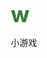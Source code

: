 # w
小游戏
<!DOCTYPE html>
<html lang="en">
  <head>
    <meta charset="UTF-8" />
    <meta name="viewport" content="width=device-width, initial-scale=1.0" />
    <title>🌿 森系英文名句打字游戏</title>
    <style>
      * {
        margin: 0;
        padding: 0;
        box-sizing: border-box;
      }

      body {
        font-family: "Segoe UI", Tahoma, Geneva, Verdana, sans-serif;
        background: linear-gradient(135deg, #e8f5e9 0%, #c8e6c9 100%);
        min-height: 100vh;
        display: flex;
        justify-content: center;
        align-items: center;
        padding: 20px;
        color: #2e7d32;
      }

      .container {
        background-color: rgba(255, 255, 255, 0.92);
        border-radius: 20px;
        box-shadow: 0 10px 30px rgba(0, 0, 0, 0.1);
        width: 100%;
        max-width: 800px;
        padding: 30px;
        text-align: center;
        position: relative;
        overflow: hidden;
        border: 1px solid #a5d6a7;
      }

      .container::before {
        content: "";
        position: absolute;
        top: -50px;
        left: -50px;
        width: 200px;
        height: 200px;
        background: url('data:image/svg+xml;utf8,<svg xmlns="http://www.w3.org/2000/svg" viewBox="0 0 100 100"><circle cx="50" cy="50" r="40" fill="%23a5d6a7" opacity="0.3"/></svg>')
          no-repeat;
        background-size: contain;
        z-index: 0;
      }

      .container::after {
        content: "";
        position: absolute;
        bottom: -80px;
        right: -60px;
        width: 250px;
        height: 250px;
        background: url('data:image/svg+xml;utf8,<svg xmlns="http://www.w3.org/2000/svg" viewBox="0 0 100 100"><path d="M30,30 Q50,10 70,30 T90,70 Q70,90 50,70 T30,30" fill="%2381c784" opacity="0.2"/></svg>')
          no-repeat;
        background-size: contain;
        z-index: 0;
      }

      h1 {
        color: #2e7d32;
        margin-bottom: 10px;
        font-size: 2.2rem;
        position: relative;
        z-index: 1;
        text-shadow: 1px 1px 2px rgba(0, 0, 0, 0.1);
      }

      .subtitle {
        color: #4caf50;
        margin-bottom: 25px;
        font-size: 1.1rem;
        position: relative;
        z-index: 1;
      }

      .quote-container {
        background: linear-gradient(to right, #c8e6c9, #a5d6a7);
        border-radius: 15px;
        padding: 25px;
        margin: 20px 0;
        box-shadow: 0 5px 15px rgba(0, 0, 0, 0.05);
        position: relative;
        z-index: 1;
        min-height: 150px;
        display: flex;
        align-items: center;
        justify-content: center;
        border: 1px solid #81c784;
      }

      .quote {
        font-size: 1.6rem;
        font-style: italic;
        color: #1b5e20;
        line-height: 1.6;
        text-align: center;
        font-weight: 500;
        word-break: break-word;
      }

      .author {
        text-align: right;
        color: #388e3c;
        font-size: 1.1rem;
        margin-top: 15px;
        font-weight: 500;
      }

      .input-container {
        margin: 25px 0;
        position: relative;
        z-index: 1;
      }

      #user-input {
        width: 100%;
        padding: 15px 20px;
        font-size: 1.2rem;
        border: 2px solid #81c784;
        border-radius: 12px;
        outline: none;
        transition: all 0.3s ease;
        background-color: #e8f5e9;
        color: #1b5e20;
      }

      #user-input:focus {
        border-color: #4caf50;
        box-shadow: 0 0 0 3px rgba(76, 175, 80, 0.2);
      }

      .stats {
        display: flex;
        justify-content: space-around;
        margin: 20px 0;
        flex-wrap: wrap;
        position: relative;
        z-index: 1;
      }

      .stat-box {
        background: linear-gradient(to bottom, #a5d6a7, #81c784);
        border-radius: 12px;
        padding: 15px 20px;
        min-width: 130px;
        margin: 8px;
        box-shadow: 0 4px 10px rgba(0, 0, 0, 0.1);
        border: 1px solid #66bb6a;
      }

      .stat-value {
        font-size: 1.8rem;
        font-weight: bold;
        color: #1b5e20;
      }

      .stat-label {
        color: #2e7d32;
        font-size: 0.9rem;
        margin-top: 5px;
      }

      .controls {
        margin: 20px 0;
        position: relative;
        z-index: 1;
      }

      button {
        background: linear-gradient(to right, #4caf50, #2e7d32);
        color: white;
        border: none;
        padding: 12px 25px;
        font-size: 1rem;
        border-radius: 50px;
        cursor: pointer;
        transition: all 0.3s ease;
        box-shadow: 0 4px 10px rgba(0, 0, 0, 0.1);
        margin: 0 8px;
        font-weight: 500;
      }

      button:hover {
        transform: translateY(-3px);
        box-shadow: 0 6px 15px rgba(0, 0, 0, 0.15);
      }

      button:active {
        transform: translateY(1px);
      }

      #next-quote {
        background: linear-gradient(to right, #81c784, #66bb6a);
      }

      #share-btn {
        background: linear-gradient(to right, #29b6f6, #0288d1);
      }

      .instructions {
        background-color: #e8f5e9;
        border-left: 4px solid #4caf50;
        padding: 15px;
        margin: 20px 0;
        text-align: left;
        border-radius: 0 10px 10px 0;
        position: relative;
        z-index: 1;
      }

      .instructions h3 {
        color: #2e7d32;
        margin-bottom: 10px;
      }

      .instructions ul {
        padding-left: 20px;
      }

      .instructions li {
        margin: 8px 0;
        color: #388e3c;
        font-size: 0.95rem;
      }

      .correct {
        color: #2e7d32;
        background-color: rgba(76, 175, 80, 0.2);
      }

      .incorrect {
        color: #d32f2f;
        background-color: rgba(211, 47, 47, 0.2);
      }

      .current {
        border-bottom: 2px solid #ff9800;
      }

      .result-message {
        font-size: 1.2rem;
        font-weight: bold;
        color: #1b5e20;
        margin: 15px 0;
        min-height: 30px;
      }

      .share-section {
        margin-top: 20px;
        padding: 15px;
        background-color: #f1f8e9;
        border-radius: 10px;
        border: 1px dashed #81c784;
      }

      .share-section h3 {
        color: #2e7d32;
        margin-bottom: 10px;
      }

      .share-buttons {
        display: flex;
        justify-content: center;
        gap: 10px;
        flex-wrap: wrap;
        margin-top: 15px;
      }

      .share-btn {
        padding: 8px 15px;
        font-size: 0.9rem;
      }

      .copy-section {
        margin-top: 15px;
        display: flex;
        gap: 10px;
      }

      #share-link {
        flex: 1;
        padding: 10px;
        border: 1px solid #81c784;
        border-radius: 8px;
        background: #e8f5e9;
        color: #2e7d32;
      }

      @media (max-width: 600px) {
        .container {
          padding: 20px 15px;
        }

        h1 {
          font-size: 1.8rem;
        }

        .quote {
          font-size: 1.3rem;
        }

        .stat-box {
          padding: 10px 15px;
          min-width: 110px;
        }

        .stat-value {
          font-size: 1.5rem;
        }

        button {
          padding: 10px 20px;
          font-size: 0.9rem;
          margin: 5px;
        }

        .copy-section {
          flex-direction: column;
        }
      }
    </style>
  </head>
  <body>
    <div class="container">
      <h1>🌿 森系英文名句打字游戏</h1>
      <p class="subtitle">在自然的氛围中提升您的英文打字速度</p>

      <div class="quote-container">
        <div>
          <p class="quote" id="quote">Loading...</p>
          <p class="author" id="author"></p>
        </div>
      </div>

      <div class="result-message" id="result-message"></div>

      <div class="input-container">
        <input
          type="text"
          id="user-input"
          placeholder="开始输入句子..."
          autocomplete="off"
        />
      </div>

      <div class="stats">
        <div class="stat-box">
          <div class="stat-value" id="wpm">0</div>
          <div class="stat-label">WPM</div>
        </div>
        <div class="stat-box">
          <div class="stat-value" id="accuracy">100%</div>
          <div class="stat-label">准确率</div>
        </div>
        <div class="stat-box">
          <div class="stat-value" id="time">0s</div>
          <div class="stat-label">用时</div>
        </div>
      </div>

      <div class="controls">
        <button id="start-btn">开始游戏</button>
        <button id="next-quote">下一句</button>
        <button id="reset-btn">重置</button>
      </div>

      <div class="instructions">
        <h3>游戏说明：</h3>
        <ul>
          <li>点击"开始游戏"按钮开始计时</li>
          <li>在输入框中输入显示的英文句子</li>
          <li>准确率和打字速度会实时显示</li>
          <li>完成一句后点击"下一句"继续挑战</li>
          <li>绿色表示正确输入，红色表示错误</li>
        </ul>
      </div>

      <div class="share-section">
        <h3>分享给朋友一起玩 🌟</h3>
        <p>邀请朋友一起来挑战打字速度吧！</p>

        <div class="copy-section">
          <input
            type="text"
            id="share-link"
            value="https://typing-game.example.com"
            readonly
          />
          <button id="copy-link">复制链接</button>
        </div>

        <div class="share-buttons">
          <button class="share-btn" id="share-weibo">分享到微博</button>
          <button class="share-btn" id="share-qq">分享到QQ</button>
          <button class="share-btn" id="share-wechat">分享到微信</button>
        </div>
      </div>
    </div>

    <script>
      // 英文名句数据库
      const quotes = [
        {
          text: "The best time to plant a tree was 20 years ago. The second best time is now.",
          author: "Chinese Proverb",
        },
        {
          text: "In the middle of difficulty lies opportunity.",
          author: "Albert Einstein",
        },
        {
          text: "The only way to do great work is to love what you do.",
          author: "Steve Jobs",
        },
        {
          text: "Life is what happens to you while you're busy making other plans.",
          author: "John Lennon",
        },
        {
          text: "The future belongs to those who believe in the beauty of their dreams.",
          author: "Eleanor Roosevelt",
        },
        {
          text: "It is during our darkest moments that we must focus to see the light.",
          author: "Aristotle",
        },
        {
          text: "The only impossible journey is the one you never begin.",
          author: "Tony Robbins",
        },
        {
          text: "Success is not final, failure is not fatal: it is the courage to continue that counts.",
          author: "Winston Churchill",
        },
        {
          text: "The way to get started is to quit talking and begin doing.",
          author: "Walt Disney",
        },
        {
          text: "The greatest glory in living lies not in never falling, but in rising every time we fall.",
          author: "Nelson Mandela",
        },
        {
          text: "The secret of getting ahead is getting started.",
          author: "Mark Twain",
        },
        {
          text: "It always seems impossible until it's done.",
          author: "Nelson Mandela",
        },
        {
          text: "The only limit to our realization of tomorrow is our doubts of today.",
          author: "Franklin D. Roosevelt",
        },
        {
          text: "Do not go where the path may lead, go instead where there is no path and leave a trail.",
          author: "Ralph Waldo Emerson",
        },
        {
          text: "The future belongs to those who prepare for it today.",
          author: "Malcolm X",
        },
      ];

      // DOM元素
      const quoteElement = document.getElementById("quote");
      const authorElement = document.getElementById("author");
      const userInput = document.getElementById("user-input");
      const wpmElement = document.getElementById("wpm");
      const accuracyElement = document.getElementById("accuracy");
      const timeElement = document.getElementById("time");
      const startBtn = document.getElementById("start-btn");
      const nextBtn = document.getElementById("next-quote");
      const resetBtn = document.getElementById("reset-btn");
      const resultMessage = document.getElementById("result-message");
      const shareWeiboBtn = document.getElementById("share-weibo");
      const shareQQBtn = document.getElementById("share-qq");
      const shareWechatBtn = document.getElementById("share-wechat");
      const copyLinkBtn = document.getElementById("copy-link");
      const shareLinkInput = document.getElementById("share-link");

      // 游戏状态变量
      let currentQuote = {};
      let startTime;
      let timer;
      let timeElapsed = 0;
      let gameActive = false;
      let totalCharacters = 0;
      let correctCharacters = 0;

      // 初始化游戏
      function initGame() {
        getRandomQuote();
        userInput.value = "";
        userInput.disabled = false;
        userInput.focus();
        resetStats();
        resultMessage.textContent = "";
      }

      // 获取随机名句
      function getRandomQuote() {
        const randomIndex = Math.floor(Math.random() * quotes.length);
        currentQuote = quotes[randomIndex];
        quoteElement.textContent = currentQuote.text;
        authorElement.textContent = `- ${currentQuote.author}`;
      }

      // 重置统计数据
      function resetStats() {
        wpmElement.textContent = "0";
        accuracyElement.textContent = "100%";
        timeElement.textContent = "0s";
        timeElapsed = 0;
        totalCharacters = 0;
        correctCharacters = 0;
        clearInterval(timer);
      }

      // 开始计时
      function startTimer() {
        if (gameActive) return;

        gameActive = true;
        startTime = new Date();
        timer = setInterval(() => {
          timeElapsed = Math.floor((new Date() - startTime) / 1000);
          timeElement.textContent = `${timeElapsed}s`;
          updateStats();
        }, 1000);
      }

      // 更新统计数据
      function updateStats() {
        // 计算WPM (每分钟单词数)
        const minutes = timeElapsed / 60;
        const words = totalCharacters / 5; // 英文标准：5个字符为一个单词
        const wpm = minutes > 0 ? Math.round(words / minutes) : 0;
        wpmElement.textContent = wpm;

        // 计算准确率
        const accuracy =
          totalCharacters > 0
            ? Math.round((correctCharacters / totalCharacters) * 100)
            : 100;
        accuracyElement.textContent = `${accuracy}%`;
      }

      // 检查输入
      function checkInput() {
        if (!gameActive) return;

        const currentInput = userInput.value;
        const quoteText = currentQuote.text;

        totalCharacters = currentInput.length;
        correctCharacters = 0;

        // 高亮显示正确和错误的字符
        let highlightedText = "";
        for (let i = 0; i < quoteText.length; i++) {
          const char = quoteText[i];
          const inputChar = currentInput[i];

          if (i < currentInput.length) {
            if (inputChar === char) {
              highlightedText += `<span class="correct">${char}</span>`;
              correctCharacters++;
            } else {
              highlightedText += `<span class="incorrect">${char}</span>`;
            }
          } else {
            if (i === currentInput.length) {
              highlightedText += `<span class="current">${char}</span>`;
            } else {
              highlightedText += char;
            }
          }
        }

        quoteElement.innerHTML = highlightedText;

        // 更新统计
        updateStats();

        // 检查是否完成
        if (currentInput === quoteText) {
          finishGame();
        }
      }

      // 完成游戏
      function finishGame() {
        clearInterval(timer);
        gameActive = false;
        userInput.disabled = true;

        // 计算最终成绩
        const finalWPM = wpmElement.textContent;
        const finalAccuracy = accuracyElement.textContent;

        // 显示完成信息
        resultMessage.textContent = `🎉 恭喜完成！用时${timeElapsed}秒，速度${finalWPM}WPM，准确率${finalAccuracy}`;

        // 自动滚动到结果
        resultMessage.scrollIntoView({ behavior: "smooth", block: "center" });
      }

      // 分享功能
      function shareToWeibo() {
        const url = window.location.href;
        const text = `我在玩森系英文名句打字游戏，挑战你的打字速度！`;
        const shareUrl = `https://service.weibo.com/share/share.php?url=${encodeURIComponent(
          url
        )}&title=${encodeURIComponent(text)}`;
        window.open(shareUrl, "_blank", "width=600,height=400");
      }

      function shareToQQ() {
        const url = window.location.href;
        const title = "森系英文名句打字游戏";
        const summary = "在自然的氛围中提升英文打字速度，快来挑战吧！";
        const shareUrl = `https://connect.qq.com/widget/shareqq/index.html?url=${encodeURIComponent(
          url
        )}&title=${encodeURIComponent(title)}&summary=${encodeURIComponent(
          summary
        )}`;
        window.open(shareUrl, "_blank", "width=700,height=500");
      }

      function shareToWechat() {
        alert("请在微信中打开此链接进行分享，或截图二维码分享给朋友");
      }

      function copyLink() {
        const url = window.location.href;
        navigator.clipboard
          .writeText(url)
          .then(() => {
            copyLinkBtn.textContent = "已复制!";
            setTimeout(() => {
              copyLinkBtn.textContent = "复制链接";
            }, 2000);
          })
          .catch((err) => {
            console.error("复制失败:", err);
            // 备用方法
            const textArea = document.createElement("textarea");
            textArea.value = url;
            document.body.appendChild(textArea);
            textArea.select();
            document.execCommand("copy");
            document.body.removeChild(textArea);
            copyLinkBtn.textContent = "已复制!";
            setTimeout(() => {
              copyLinkBtn.textContent = "复制链接";
            }, 2000);
          });
      }

      // 事件监听器
      startBtn.addEventListener("click", startTimer);

      nextBtn.addEventListener("click", () => {
        initGame();
        gameActive = false;
        clearInterval(timer);
      });

      resetBtn.addEventListener("click", () => {
        initGame();
        gameActive = false;
        clearInterval(timer);
      });

      userInput.addEventListener("input", checkInput);

      // 分享按钮事件
      shareWeiboBtn.addEventListener("click", shareToWeibo);
      shareQQBtn.addEventListener("click", shareToQQ);
      shareWechatBtn.addEventListener("click", shareToWechat);
      copyLinkBtn.addEventListener("click", copyLink);

      // 设置分享链接
      window.onload = function () {
        shareLinkInput.value = window.location.href;
        initGame();
      };
    </script>
  </body>
</html>
